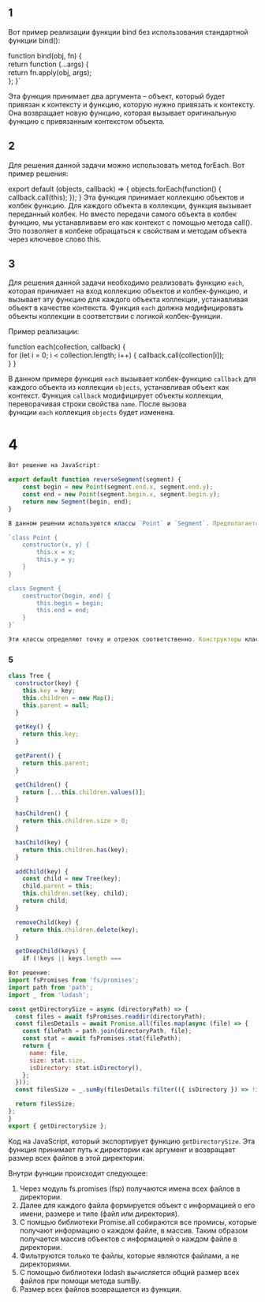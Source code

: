 ## 1

Вот пример реализации функции bind без использования стандартной функции bind():

function bind(obj, fn) {   
	return function (...args) {     
		return fn.apply(obj, args);   
	}; 
}`

Эта функция принимает два аргумента – объект, который будет привязан к контексту и функцию, которую нужно привязать к контексту. Она возвращает новую функцию, которая вызывает оригинальную функцию с привязанным контекстом объекта.

## 2

Для решения данной задачи можно использовать метод forEach. Вот пример решения:

export default (objects, callback) => {
  objects.forEach(function() {
    callback.call(this);
  });
}
Эта функция принимает коллекцию объектов и колбек функцию. Для каждого объекта в коллекции, функция вызывает переданный колбек. Но вместо передачи самого объекта в колбек функцию, мы устанавливаем его как контекст с помощью метода call(). Это позволяет в колбеке обращаться к свойствам и методам объекта через ключевое слово this.

## 3

Для решения данной задачи необходимо реализовать функцию `each`, которая принимает на вход коллекцию объектов и колбек-функцию, и вызывает эту функцию для каждого объекта коллекции, устанавливая объект в качестве контекста. Функция `each` должна модифицировать объекты коллекции в соответствии с логикой колбек-функции.

Пример реализации:

function each(collection, callback) {   
	for (let i = 0; i < collection.length; i++) { 
	    callback.call(collection[i]);   
	} 
}  

В данном примере функция `each` вызывает колбек-функцию `callback` для каждого объекта из коллекции `objects`, устанавливая объект как контекст. Функция `callback` модифицирует объекты коллекции, переворачивая строки свойства `name`. После вызова функции `each` коллекция `objects` будет изменена.

# 4
```javascript
Вот решение на JavaScript:

export default function reverseSegment(segment) {   
	const begin = new Point(segment.end.x, segment.end.y);   
	const end = new Point(segment.begin.x, segment.begin.y);   
	return new Segment(begin, end);
}

В данном решении используются классы `Point` и `Segment`. Предполагается, что они уже определены в коде. Если нет, то их можно реализовать следующим образом:

`class Point {   
	constructor(x, y) {     
		this.x = x;    
		this.y = y;   
	} 
} 

class Segment {   
	constructor(begin, end) {
	    this.begin = begin;     
	    this.end = end;   
	} 
}`

Эти классы определяют точку и отрезок соответственно. Конструкторы классов
```

### 5
```javascript
class Tree {
  constructor(key) {
    this.key = key;
    this.children = new Map();
    this.parent = null;
  }

  getKey() {
    return this.key;
  }

  getParent() {
    return this.parent;
  }

  getChildren() {
    return [...this.children.values()];
  }

  hasChildren() {
    return this.children.size > 0;
  }

  hasChild(key) {
    return this.children.has(key);
  }

  addChild(key) {
    const child = new Tree(key);
    child.parent = this;
    this.children.set(key, child);
    return child;
  }

  removeChild(key) {
    return this.children.delete(key);
  }

  getDeepChild(keys) {
    if (!keys || keys.length === 

```

```javascript
Вот решение:
import fsPromises from 'fs/promises';
import path from 'path';
import _ from 'lodash';

const getDirectorySize = async (directoryPath) => {
  const files = await fsPromises.readdir(directoryPath);
  const filesDetails = await Promise.all(files.map(async (file) => {
    const filePath = path.join(directoryPath, file);
    const stat = await fsPromises.stat(filePath);
    return {
      name: file,
      size: stat.size,
      isDirectory: stat.isDirectory(),
    };
  }));
  const filesSize = _.sumBy(filesDetails.filter(({ isDirectory }) => !isDirectory), 'size');

  return filesSize;
};
}
export { getDirectorySize };
```
Код на JavaScript, который экспортирует функцию `getDirectorySize`. Эта функция принимает путь к директории как аргумент и возвращает размер всех файлов в этой директории.

Внутри функции происходит следующее:

1.  Через модуль fs.promises (fsp) получаются имена всех файлов в директории.
2.  Далее для каждого файла формируется объект с информацией о его имени, размере и типе (файл или директория).
3.  С помщью библиотеки Promise.all собираются все промисы, которые получают информацию о каждом файле, в массив. Таким образом получается массив объектов с информацией о каждом файле в директории.
4.  Фильтруются только те файлы, которые являются файлами, а не директориями.
5.  С помощью библиотеки lodash вычисляется общий размер всех файлов при помощи метода sumBy.
6.  Размер всех файлов возвращается из функции.


